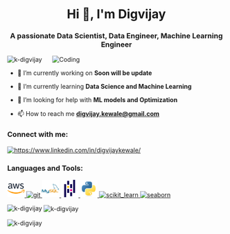 <h1 align="center">Hi 👋, I'm Digvijay</h1>
<h3 align="center">A passionate Data Scientist, Data Engineer, Machine Learning Engineer</h3>

<img align ="right" alt ="Coding" width = "400" src="https://giffiles.alphacoders.com/296/2966.gif">


<p align="left"> <img src="https://komarev.com/ghpvc/?username=k-digvijay&label=Profile%20views&color=0e75b6&style=flat" alt="k-digvijay" /> </p>

- 🔭 I’m currently working on  **Soon will be update**

- 🌱 I’m currently learning **Data Science and Machine Learning**

- 🤝 I’m looking for help with **ML models and Optimization**

- 📫 How to reach me **digvijay.kewale@gmail.com**

<h3 align="left">Connect with me:</h3>
<p align="left">
<a href="https://linkedin.com/in/https://www.linkedin.com/in/digvijaykewale/" target="blank"><img align="center" src="https://raw.githubusercontent.com/rahuldkjain/github-profile-readme-generator/master/src/images/icons/Social/linked-in-alt.svg" alt="https://www.linkedin.com/in/digvijaykewale/" height="30" width="40" /></a>
</p>

<h3 align="left">Languages and Tools:</h3>
<p align="left"> <a href="https://aws.amazon.com" target="_blank" rel="noreferrer"> <img src="https://raw.githubusercontent.com/devicons/devicon/master/icons/amazonwebservices/amazonwebservices-original-wordmark.svg" alt="aws" width="40" height="40"/> </a> <a href="https://git-scm.com/" target="_blank" rel="noreferrer"> <img src="https://www.vectorlogo.zone/logos/git-scm/git-scm-icon.svg" alt="git" width="40" height="40"/> </a> <a href="https://www.mysql.com/" target="_blank" rel="noreferrer"> <img src="https://raw.githubusercontent.com/devicons/devicon/master/icons/mysql/mysql-original-wordmark.svg" alt="mysql" width="40" height="40"/> </a> <a href="https://pandas.pydata.org/" target="_blank" rel="noreferrer"> <img src="https://raw.githubusercontent.com/devicons/devicon/2ae2a900d2f041da66e950e4d48052658d850630/icons/pandas/pandas-original.svg" alt="pandas" width="40" height="40"/> </a> <a href="https://www.python.org" target="_blank" rel="noreferrer"> <img src="https://raw.githubusercontent.com/devicons/devicon/master/icons/python/python-original.svg" alt="python" width="40" height="40"/> </a> <a href="https://scikit-learn.org/" target="_blank" rel="noreferrer"> <img src="https://upload.wikimedia.org/wikipedia/commons/0/05/Scikit_learn_logo_small.svg" alt="scikit_learn" width="40" height="40"/> </a> <a href="https://seaborn.pydata.org/" target="_blank" rel="noreferrer"> <img src="https://seaborn.pydata.org/_images/logo-mark-lightbg.svg" alt="seaborn" width="40" height="40"/> </a> </p>

<p><img align="left" src="https://github-readme-stats.vercel.app/api/top-langs?username=k-digvijay&show_icons=true&locale=en&layout=compact" alt="k-digvijay" /></p>

<p>&nbsp;<img align="center" src="https://github-readme-stats.vercel.app/api?username=k-digvijay&show_icons=true&locale=en" alt="k-digvijay" /></p>

<p><img align="center" src="https://github-readme-streak-stats.herokuapp.com/?user=k-digvijay&" alt="k-digvijay" /></p>
